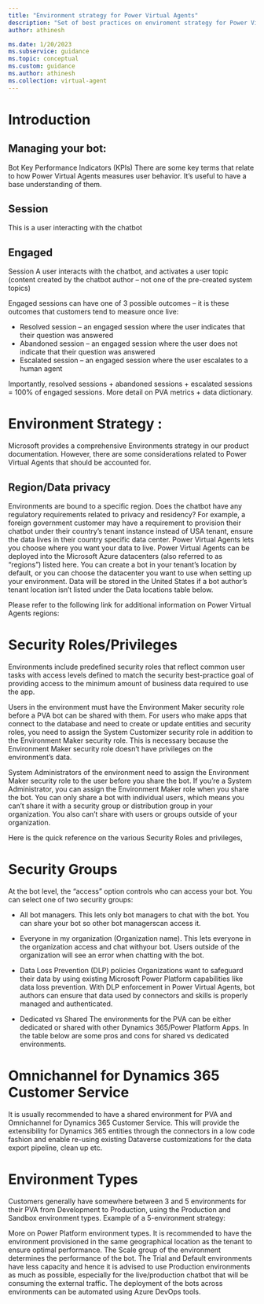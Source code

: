 ```yaml
---
title: "Environment strategy for Power Virtual Agents"
description: "Set of best practices on enviroment strategy for Power Virtual Agents"
author: athinesh

ms.date: 1/20/2023
ms.subservice: guidance
ms.topic: conceptual
ms.custom: guidance
ms.author: athinesh
ms.collection: virtual-agent
---
```

# Introduction

## Managing your bot: 
Bot Key Performance Indicators (KPIs) There are some key terms that relate to how Power Virtual Agents measures user behavior. It’s useful to have a base understanding of them. 

## Session 
This is a user interacting with the chatbot 

## Engaged 
Session A user interacts with the chatbot, and activates a user topic (content created by the chatbot author – not one of the pre-created system topics) 

<Insert Image>
  
Engaged sessions can have one of 3 possible outcomes – it is these outcomes that customers tend to measure once live: 
- Resolved session – an engaged session where the user indicates that their question was answered
- Abandoned session – an engaged session where the user does not indicate that their question was answered
- Escalated session – an engaged session where the user escalates to a human agent
  
Importantly, resolved sessions + abandoned sessions + escalated sessions = 100% of engaged sessions. More detail on PVA metrics + data dictionary. 

# Environment Strategy :
Microsoft provides a comprehensive Environments strategy in our product documentation. However, there are some considerations related to Power Virtual Agents that should be accounted for. 
## Region/Data privacy 
Environments are bound to a specific region. Does the chatbot have any regulatory requirements related to privacy and residency? For example, a foreign government customer may have a requirement to provision their chatbot under their country’s tenant instance instead of USA tenant, ensure the data lives in their country specific data center. Power Virtual Agents lets you choose where you want your data to live. Power Virtual Agents can be deployed into the Microsoft Azure datacenters (also referred to as “regions”) listed here. You can create a bot in your tenant’s location by default, or you can choose the datacenter you want to use when setting up your environment. Data will be stored in the United States if a bot author’s tenant location isn’t listed under the Data locations table below. 

Please refer to the following link for additional information on Power Virtual Agents regions: 
<Insert Table>
  
#  Security Roles/Privileges 
Environments include predefined security roles that reflect common user tasks with access levels defined to match the security best-practice goal of providing access to the minimum amount of business data required to use the app. 

Users in the environment must have the Environment Maker security role before a PVA bot can be shared with them. For users who make apps that connect to the database and need to create or update entities and security roles, you need to assign the System Customizer security role in addition to the Environment Maker security role. This is necessary because the Environment Maker security role doesn’t have privileges on the environment’s data. 

System Administrators of the environment need to assign the Environment Maker security role to the user before you share the bot. If you’re a System Administrator, you can assign the Environment Maker role when you share the bot. You can only share a bot with individual users, which means you can’t share it with a security group or distribution group in your organization. You also can’t share with users or groups outside of your organization. 

  Here is the quick reference on the various Security Roles and privileges, 
  
  <Insert table>
   
# Security Groups 
At the bot level, the “access” option controls who can access your bot. You can select one of two security groups: 

- All bot managers. This lets only bot managers to chat with the bot. You can share your bot so other bot managerscan access it.
- Everyone in my organization (Organization name). This lets everyone in the organization access and chat withyour bot. Users outside of the organization will see an error when chatting with the bot.
 
- Data Loss Prevention (DLP) policies Organizations want to safeguard their data by using existing Microsoft Power Platform capabilities like data loss prevention. With DLP enforcement in Power Virtual Agents, bot authors can ensure that data used by connectors and skills is properly managed and authenticated. 
- Dedicated vs Shared The environments for the PVA can be either dedicated or shared with other Dynamics 365/Power Platform Apps. In the table below are some pros and cons for shared vs dedicated environments. 

<Insert Table>
  
# Omnichannel for Dynamics 365 Customer Service
It is usually recommended to have a shared environment for PVA and Omnichannel for Dynamics 365 Customer Service. This will provide the extensibility for Dynamics 365 entities through the connectors in a low code fashion and enable re-using existing Dataverse customizations for the data export pipeline, clean up etc. 
# Environment Types 
 Customers generally have somewhere between 3 and 5 environments for their PVA from Development to Production, using the Production and Sandbox environment types. Example of a 5-environment strategy: 
<Insert Image>

More on Power Platform environment types. 
It is recommended to have the environment provisioned in the same geographical location as the tenant to ensure optimal performance. The Scale group of the environment determines the performance of the bot. The Trial and Default environments have less capacity and hence it is advised to use Production environments as much as possible, especially for the live/production chatbot that will be consuming the external traffic. The deployment of the bots across environments can be automated using Azure DevOps tools.  
